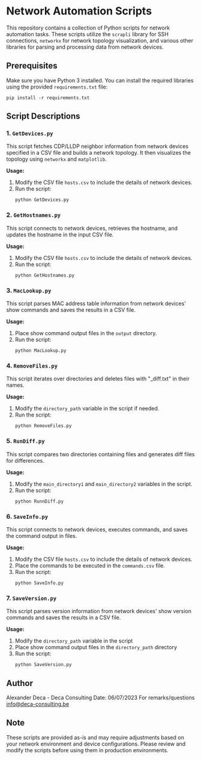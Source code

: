 # Network Automation Scripts

This repository contains a collection of Python scripts for network automation tasks. These scripts utilize the `scrapli` library for SSH connections, `networkx` for network topology visualization, and various other libraries for parsing and processing data from network devices.

## Prerequisites

Make sure you have Python 3 installed. You can install the required libraries using the provided `requirements.txt` file:

```
pip install -r requirements.txt
```

## Script Descriptions

### 1. `GetDevices.py`

This script fetches CDP/LLDP neighbor information from network devices specified in a CSV file and builds a network topology. It then visualizes the topology using `networkx` and `matplotlib`.

**Usage:**
1. Modify the CSV file `hosts.csv` to include the details of network devices.
2. Run the script:
   ```
   python GetDevices.py
   ```

### 2. `GetHostnames.py`

This script connects to network devices, retrieves the hostname, and updates the hostname in the input CSV file.

**Usage:**
1. Modify the CSV file `hosts.csv` to include the details of network devices.
2. Run the script:
   ```
   python GetHostnames.py
   ```

### 3. `MacLookup.py`

This script parses MAC address table information from network devices' show commands and saves the results in a CSV file.

**Usage:**
1. Place show command output files in the `output` directory.
2. Run the script:
   ```
   python MacLookup.py
   ```

### 4. `RemoveFiles.py`

This script iterates over directories and deletes files with "_diff.txt" in their names.

**Usage:**
1. Modify the `directory_path` variable in the script if needed.
2. Run the script:
   ```
   python RemoveFiles.py
   ```

### 5. `RunDiff.py`

This script compares two directories containing files and generates diff files for differences.

**Usage:**
1. Modify the `main_directory1` and `main_directory2` variables in the script.
2. Run the script:
   ```
   python RunnDiff.py
   ```

### 6. `SaveInfo.py`

This script connects to network devices, executes commands, and saves the command output in files.

**Usage:**
1. Modify the CSV file `hosts.csv` to include the details of network devices.
2. Place the commands to be executed in the `commands.csv` file.
3. Run the script:
   ```
   python SaveInfo.py
   ```

### 7. `SaveVersion.py`

This script parses version information from network devices' show version commands and saves the results in a CSV file.

**Usage:**
1. Modify the `directory_path` variable in the script 
2. Place show command output files in the `directory_path` directory
3. Run the script:
   ```
   python SaveVersion.py
   ```

## Author

Alexander Deca - Deca Consulting
Date: 06/07/2023
For remarks/questions info@deca-consulting.be

## Note

These scripts are provided as-is and may require adjustments based on your network environment and device configurations. Please review and modify the scripts before using them in production environments.
